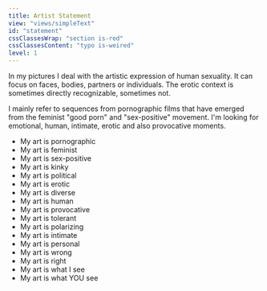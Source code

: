```yaml
---
title: Artist Statement
view: "views/simpleText"
id: "statement"
cssClassesWrap: "section is-red"
cssClassesContent: "typo is-weired"
level: 1
---
```


In my pictures I deal with the artistic expression of human sexuality. It can focus on faces, bodies, partners or individuals. The erotic context is sometimes directly recognizable, sometimes not.

I mainly refer to sequences from pornographic films that have emerged from the feminist "good porn" and "sex-positive" movement. I'm looking for emotional, human, intimate, erotic and also provocative moments.

- My art is pornographic
- My art is feminist
- My art is sex-positive
- My art is kinky
- My art is political
- My art is erotic
- My art is diverse
- My art is human
- My art is provocative
- My art is tolerant
- My art is polarizing
- My art is intimate
- My art is personal
- My art is wrong
- My art is right
- My art is what I see
- My art is what YOU see
